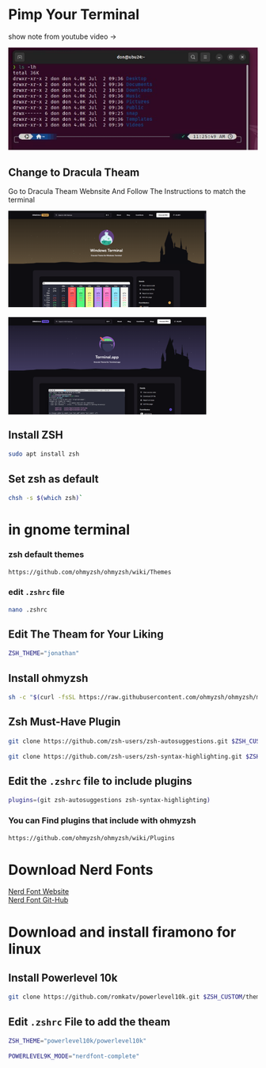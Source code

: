 # Pimp Your Terminal

show note from youtube video ->

![term.jpg](/img/term.jpg)

## Change to Dracula Theam

Go to Dracula Theam Webnsite And Follow The Instructions to match the terminal 

<div style="display: flex; gap: 20px; flex-wrap: wrap;">
  <img src="img/theam-dracula.png" alt="draculaIMG1" width="400"/>
  <img src="img/theam-dracula2.png" alt="draculaIMG2" width="400"/>
  <!-- add more images as needed -->
</div>

## Install ZSH

```bash
sudo apt install zsh
```

## Set zsh as default

```bash
chsh -s $(which zsh)`
```

# in gnome terminal

### zsh default themes

```bash
https://github.com/ohmyzsh/ohmyzsh/wiki/Themes
```

### edit `.zshrc` file 

```bash
nano .zshrc
```

## Edit The Theam for Your Liking 

```bash
ZSH_THEME="jonathan"
```

## Install ohmyzsh

```bash
sh -c "$(curl -fsSL https://raw.githubusercontent.com/ohmyzsh/ohmyzsh/master/tools/install.sh)"`
```

## Zsh Must-Have Plugin

```bash
git clone https://github.com/zsh-users/zsh-autosuggestions.git $ZSH_CUSTOM/plugins/zsh-autosuggestions`
```

```bash
git clone https://github.com/zsh-users/zsh-syntax-highlighting.git $ZSH_CUSTOM/plugins/zsh-syntax-highlighting`
```

## Edit the `.zshrc` file to include plugins

```bash
plugins=(git zsh-autosuggestions zsh-syntax-highlighting)
```

### You can Find plugins that include with ohmyzsh

```bash
https://github.com/ohmyzsh/ohmyzsh/wiki/Plugins
```

# Download Nerd Fonts 
[Nerd Font Website](https://www.nerdfonts.com/)
<br>
[Nerd Font Git-Hub](https://github.com/ryanoasis/nerd-fonts/tree/master/patched-fonts/FiraMono)

# Download and install firamono for linux

## Install Powerlevel 10k

```bash
git clone https://github.com/romkatv/powerlevel10k.git $ZSH_CUSTOM/themes/powerlevel10k`
```

## Edit `.zshrc` File to add the theam

```bash
ZSH_THEME="powerlevel10k/powerlevel10k"
```

```bash
POWERLEVEL9K_MODE="nerdfont-complete"
```
